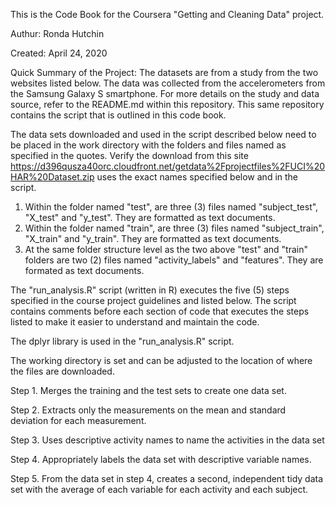 This is the Code Book for the Coursera "Getting and Cleaning Data" project.

Authur:   Ronda Hutchin

Created:  April 24, 2020

Quick Summary of the Project:  The datasets are from a study from the two websites listed below.  The data was collected from the accelerometers from the Samsung Galaxy S smartphone.  For more details on the study and data source, refer to the README.md within this repository. This same repository contains the script that is outlined in this code book.

The data sets downloaded and used in the script described below need to be placed in the work directory with the folders and files named as specified in the quotes. Verify the download from this site  https://d396qusza40orc.cloudfront.net/getdata%2Fprojectfiles%2FUCI%20HAR%20Dataset.zip uses the exact names specified below and in the script.
1. Within the folder named "test", are three (3) files named "subject_test", "X_test" and "y_test".  They are formatted as text documents.
2. Within the folder named "train", are three (3) files named "subject_train", "X_train" and "y_train".  They are formatted as text documents.
3. At the same folder structure level as the two above "test" and "train" folders are two (2) files named "activity_labels" and "features".  They are formated as text documents.

The "run_analysis.R" script (written in R) executes the five (5) steps specified in the course project guidelines and listed below.  The script contains comments before each section of code that executes the steps listed to make it easier to understand and maintain the code.

The dplyr library is used in the "run_analysis.R" script.

The working directory is set and can be adjusted to the location of where the files are downloaded.

  Step 1.	Merges the training and the test sets to create one data set.
  
  Step 2.	Extracts only the measurements on the mean and standard deviation for each measurement.
  
  Step 3.	Uses descriptive activity names to name the activities in the data set
  
  Step 4.	Appropriately labels the data set with descriptive variable names.
  
  Step 5.	From the data set in step 4, creates a second, independent tidy data set with the average of each variable for each activity    and each subject.


